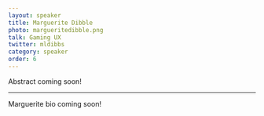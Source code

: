 ```yaml
---
layout: speaker
title: Marguerite Dibble
photo: margueritedibble.png
talk: Gaming UX
twitter: mldibbs
category: speaker
order: 6
---
```


Abstract coming soon!

---

Marguerite bio coming soon!

